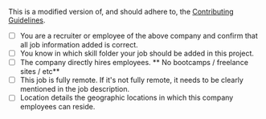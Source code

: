 This is a modified version of, and should adhere to, the [Contributing Guidelines](../../main/.github/CONTRIBUTING.md).

<!--
Hello, thank you for your contribution, please read through this whole file before submitting your Pull Request.

Title your pull request descriptively:

* yyyymmdd: add <Your job title>. like this: 20240101: add senior-backend-engineer

Please read and check the boxes in the list below that apply!

Check off this list as appropriate (add an x between the []). It will be used by @RemoteWLB when reviewing your contribution, like this: [x]

DO NOT DELETE ANYTHING IN THIS COMMENT.

-->

* [ ] You are a recruiter or employee of the above company and confirm that all job information added is correct.
* [ ] You know in which skill folder your job should be added in this project.
* [ ] The company directly hires employees. ** No bootcamps / freelance sites / etc**
* [ ] This job is fully remote. If it's not fully remote, it needs to be clearly mentioned in the job description.
* [ ] Location details the geographic locations in which this company employees can reside.